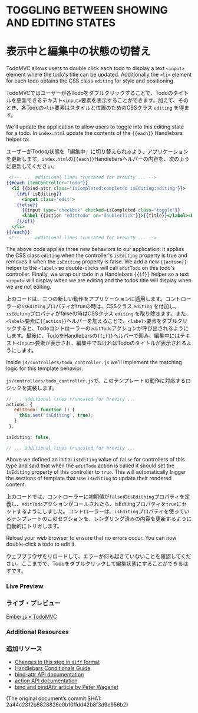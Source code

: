 # TOGGLING BETWEEN SHOWING AND EDITING STATES
# 表示中と編集中の状態の切替え

TodoMVC allows users to double click each todo to display a text `<input>` element where the todo's title can be updated. Additionally the `<li>` element for each todo obtains the CSS class `editing` for style and positioning.

TodoMVCではユーザーが各Todoをダブルクリックすることで、Todoのタイトルを更新できるテキスト`<input>`要素を表示することができます。加えて、そのとき、各Todoの`<li>`要素はスタイルと位置のためのCSSクラス `editing` を得ます。

We'll update the application to allow users to toggle into this editing state for a todo. In `index.html` update the contents of the `{{each}}` Handlebars helper to:

ユーザーがTodoの状態を「編集中」に切り替えられるよう、アプリケーションを更新します。`index.html`の`{{each}}`Handlebarsヘルパーの内容を、次のように更新してください。

```handlebars
 <!--- ... additional lines truncated for brevity ... -->
{{#each itemController="todo"}}
  <li {{bind-attr class="isCompleted:completed isEditing:editing"}}>
    {{#if isEditing}}
      <input class='edit'>
    {{else}}
      {{input type="checkbox" checked=isCompleted class="toggle"}}
      <label {{action "editTodo" on="doubleClick"}}>{{title}}</label><button class="destroy"></button>
    {{/if}}
  </li>
{{/each}}
 <!--- ... additional lines truncated for brevity ... -->
```

The above code applies three new behaviors to our application: it applies the CSS class `editing` when the controller's `isEditing` property is true and removes it when the `isEditing` property is false. We add a new `{{action}}` helper to the `<label>` so double-clicks will call `editTodo` on 
this todo's controller. Finally, we wrap our todo in a Handlebars `{{if}}` helper so a text `<input>` will display when we are editing and the todos title will display when we are not editing.

上のコードは、三つの新しい動作をアプリケーションに適用します。コントローラーの`isEditing`プロパティがtrueの時は、CSSクラス `editing` を付加し、`isEditing`プロパティがfalseの時はCSSクラス `editing` を取り除きます。また、`<label>`要素に`{{action}}`ヘルパーを加えることで、`<label>`要素をダブルクリックすると、Todoコントローラーの`editTodo`アクションが呼び出されるようにします。最後に、TodoをHandlebarsの`{{if}}`ヘルパーで囲み、編集中にはテキスト`<input>`要素が表示され、編集中でなければTodoのタイトルが表示されるようにします。

Inside `js/controllers/todo_controller.js` we'll implement the matching logic for this template behavior:

`js/controllers/todo_controller.js`で、このテンプレートの動作に対応するロジックを実装します。

```javascript
// ... additional lines truncated for brevity ...
actions: {
   editTodo: function () {
     this.set('isEditing', true);
   }
 },
 
isEditing: false,

// ... additional lines truncated for brevity ...
```

Above we defined an initial `isEditing` value of `false` for controllers of this type and said that when the `editTodo` action is called it should set the `isEditing` property of this controller to `true`.  This will automatically trigger the sections of template that use `isEditing` to update their rendered content.

上のコードでは、コントローラーに初期値が`false`の`isEdithing`プロパティを定義し、`editTodo`アクションがコールされたら、isEditingプロパティを`true`にセットするようにしました。コントローラーは、`isEditing`プロパティを使っているテンプレートのこのセクションを、レンダリング済みの内容を更新するように自動的にトリガします。

Reload your web browser to ensure that no errors occur. You can now double-click a todo to edit it.

ウェブブラウザをリロードして、エラーが何も起きていないことを確認してください。ここまでで、Todoをダブルクリックして編集状態にすることができるはずです。

### Live Preview
### ライブ・プレビュー
<a class="jsbin-embed" href="http://jsbin.com/usiXemu/1/embed?live">Ember.js • TodoMVC</a><script src="http://static.jsbin.com/js/embed.js"></script>
  
### Additional Resources
### 追加リソース
  * [Changes in this step in `diff` format](https://github.com/emberjs/quickstart-code-sample/commit/616bc4f22900bbaa2bf9bdb8de53ba41209d8cc0)
  * [Handlebars Conditionals Guide](/guides/templates/conditionals)
  * [bind-attr API documentation](/api/classes/Ember.Handlebars.helpers.html#method_bind-attr)
  * [action API documentation](/api/classes/Ember.Handlebars.helpers.html#method_action)
  * [bind and bindAttr article by Peter Wagenet](http://www.emberist.com/2012/04/06/bind-and-bindattr.html)

(The original document’s commit SHA1: 2a44c2312b8828826e0b10ffdd42b8f3d9e956b2)